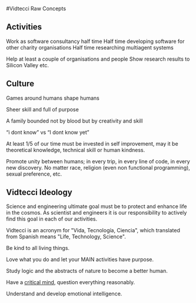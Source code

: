 #Vidtecci Raw Concepts

## Activities

Work as software consultancy half time
Half time developing software for other charity organisations
Half time researching multiagent systems

Help at least a couple of organisations and people
Show research results to Silicon Valley etc.

## Culture

Games around humans shape humans

Sheer skill and full of purpose

A family bounded not by blood but by creativity and skill

“i dont know” vs “I dont know yet”

At least 1/5 of our time must be invested in self improvement, may it be theoretical knowledge, technical skill or human kindness.

Promote unity between humans; in every trip, in every line of code, in every new discovery. No matter race, religion (even non functional programming), sexual preference, etc.

## Vidtecci Ideology

Science and engineering ultimate goal must be to protect and enhance life in the cosmos. As scientist and engineers it is our responsibility to actively find this goal in each of our activities.

Vidtecci is an acronym for "Vida, Tecnología, Ciencia", which translated from Spanish means "Life, Technology, Science".

Be kind to all living things.

Love what you do and let your MAIN activities have purpose.

Study logic and the abstracts of nature to become a better human.

Have a [critical mind](https://en.wikipedia.org/wiki/Critical_thinking), question everything reasonably.

Understand and develop emotional intelligence.
